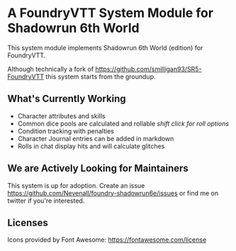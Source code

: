 # A FoundryVTT System Module for Shadowrun 6th World

This system module implements Shadowrun 6th World​ (edition) for FoundryVTT. 

Although technically a fork of https://github.com/smilligan93/SR5-FoundryVTT this system starts from the groundup. 

## What's Currently Working

- Character attributes and skills
- Common dice pools are calculated and rollable *shift click for roll options*
- Condition tracking with penalties
- Character Journal entries can be added in markdown
- Rolls in chat display hits and will calculate glitches


## We are Actively Looking for Maintainers

This system is up for adoption. Create an issue https://github.com/Nevenall/foundry-shadowrun6e/issues or find me on twitter if you're interested.

## Licenses

Icons provided by Font Awesome: https://fontawesome.com/license
